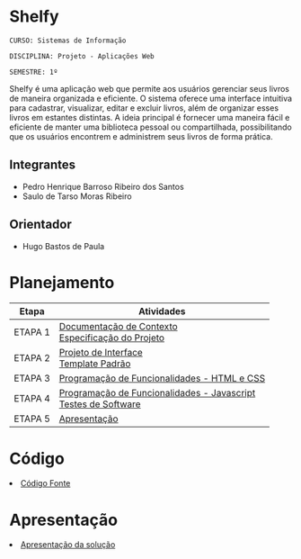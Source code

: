# Shelfy

`CURSO: Sistemas de Informação`

`DISCIPLINA: Projeto - Aplicações Web`

`SEMESTRE: 1º`

Shelfy é uma aplicação web que permite aos usuários gerenciar seus livros de maneira organizada e eficiente. O sistema oferece uma interface intuitiva para cadastrar, visualizar, editar e excluir livros, além de organizar esses livros em estantes distintas. A ideia principal é fornecer uma maneira fácil e eficiente de manter uma biblioteca pessoal ou compartilhada, possibilitando que os usuários encontrem e administrem seus livros de forma prática.

## Integrantes

* Pedro Henrique Barroso Ribeiro dos Santos
* Saulo de Tarso Moras Ribeiro

## Orientador

* Hugo Bastos de Paula

# Planejamento

| Etapa         | Atividades |
|  :----:   | ----------- |
| ETAPA 1         |[Documentação de Contexto](docs/context.md) <br> [Especificação do Projeto](docs/especification.md) |
| ETAPA 2         |[Projeto de Interface](docs/interface.md) <br> [Template Padrão](docs/template.md) |
| ETAPA 3         |[Programação de Funcionalidades - HTML e CSS](docs/development.md) |
| ETAPA 4        |[Programação de Funcionalidades - Javascript](docs/development.md) <br> [Testes de Software ](docs/tests.md) |
| ETAPA 5         | [Apresentação](presentation/README.md) |

# Código

<li><a href="src/README.md"> Código Fonte</a></li>

# Apresentação

<li><a href="presentation/README.md"> Apresentação da solução</a></li>
